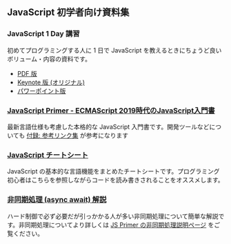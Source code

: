 ## JavaScript 初学者向け資料集

### JavaScript 1 Day 講習

初めてプログラミングする人に 1 日で JavaScript を教えるときにちょうど良いボリューム・内容の資料です。

- [PDF 版](1dayJavaScript.pdf)
- [Keynote 版 (オリジナル)](1dayJavaScript.key)
- [パワーポイント版](1dayJavaScript.pptx)

### [JavaScript Primer - ECMAScript 2019時代のJavaScript入門書](https://jsprimer.net/)

最新言語仕様も考慮した本格的な JavaScript 入門書です。開発ツールなどについても [付録: 参考リンク集](https://jsprimer.net/appendix/links/) が参考になります

### [JavaScript チートシート](https://jsprimer.net/cheetsheet/)

JavaScript の基本的な言語機能をまとめたチートシートです。プログラミング初心者はこちらを参照しながらコードを読み書きされることをオススメします。

### [非同期処理 (async await) 解説](async.md)

ハード制御で必ず必要だが引っかかる人が多い非同期処理について簡単な解説です。非同期処理についてより詳しくは [JS Primer の非同期処理説明ページ](https://jsprimer.net/basic/async/) をご覧ください。
